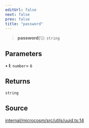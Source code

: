 ```yaml
---
editUrl: false
next: false
prev: false
title: "password"
---
```


> **password**(`l`): `string`

## Parameters

• **l**: `number`= `6`

## Returns

`string`

## Source

[internal/microcosm/src/utils/uuid.ts:14](https://github.com/nodenogg-in/alpha-p2p/blob/c7367f2/internal/microcosm/src/utils/uuid.ts#L14)

